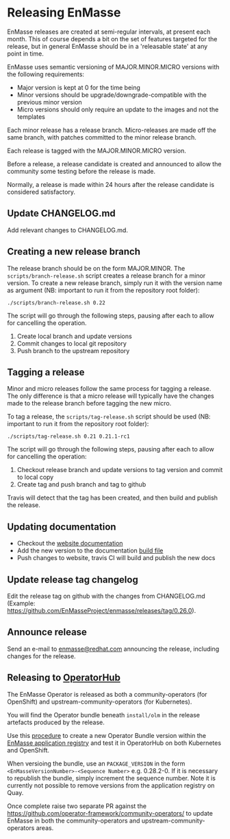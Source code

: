 # Releasing EnMasse

EnMasse releases are created at semi-regular intervals, at present each month. This of course
depends a bit on the set of features targeted for the release, but in general EnMasse should be in a
'releasable state' at any point in time.

EnMasse uses semantic versioning of MAJOR.MINOR.MICRO versions with the following requirements:

* Major version is kept at 0 for the time being
* Minor versions should be upgrade/downgrade-compatible with the previous minor version
* Micro versions should only require an update to the images and not the templates

Each minor release has a release branch. Micro-releases are made off the same branch, with patches
committed to the minor release branch.

Each release is tagged with the MAJOR.MINOR.MICRO version.

Before a release, a release candidate is created and announced to allow the community some testing before the release is made.

Normally, a release is made within 24 hours after the release candidate is considered satisfactory.

## Update CHANGELOG.md

Add relevant changes to CHANGELOG.md.

## Creating a new release branch

The release branch should be on the form MAJOR.MINOR. The `scripts/branch-release.sh` script creates a release branch for a minor version. To create a new release branch, simply run it with the version name as argument (NB: important to run it from the repository root folder):

```
./scripts/branch-release.sh 0.22
```

The script will go through the following steps, pausing after each to allow for cancelling the operation.

1. Create local branch and update versions
2. Commit changes to local git repository
3. Push branch to the upstream repository

## Tagging a release

Minor and micro releases follow the same process for tagging a release. The only difference is that
a micro release will typically have the changes made to the release branch before tagging the new
micro.

To tag a release, the `scripts/tag-release.sh` script should be used (NB: important to 
run it from the repository root folder):

```
./scripts/tag-release.sh 0.21 0.21.1-rc1
```

The script will go through the following steps, pausing after each to allow for cancelling the
operation:

1. Checkout release branch and update versions to tag version and commit to local copy
2. Create tag and push branch and tag to github

Travis will detect that the tag has been created, and then build and publish the release.

## Updating documentation

* Checkout the [website documentation](https://github.com/EnMasseProject/enmasse.io)
* Add the new version to the documentation [build file](https://github.com/EnMasseProject/enmasse.io/blob/master/build.rb#L5)
* Push changes to website, travis CI will build and publish the new docs

## Update release tag changelog

Edit the release tag on github with the changes from CHANGELOG.md (Example: https://github.com/EnMasseProject/enmasse/releases/tag/0.26.0).

## Announce release

Send an e-mail to enmasse@redhat.com announcing the release, including changes for the release.

## Releasing to [OperatorHub](https://operatorhub.io/)

The EnMasse Operator is released as both a community-operators (for OpenShift) and upstream-community-operators (for Kubernetes).

You will find the Operator bundle beneath `install/olm` in the release artefacts produced by the release.

Use this [procedure](https://github.com/operator-framework/community-operators/blob/master/docs/testing-operators.md) to create a
new Operator Bundle version within the [EnMasse application registry](https://quay.io/new/?namespace=enmasse) and test it
in OperatorHub on both Kubernetes and OpenShift.

When versioing the bundle, use an `PACKAGE_VERSION` in the form `<EnMasseVersionNumber>-<Sequence Number>` e.g. 0.28.2-0.   If it is necessary
to republish the bundle, simply increment the sequence number.  Note it is currently not possible to remove versions from the application
registry on Quay.

Once complete raise two separate PR against the https://github.com/operator-framework/community-operators/ to update EnMasse in both the
community-operators and upstream-community-operators areas.



